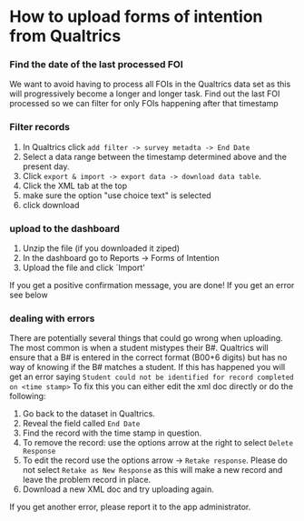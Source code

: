 # How to upload forms of intention from Qualtrics

### Find the date of the last processed FOI

We want to avoid having to process all FOIs in the Qualtrics data set as this will progressively become a longer and longer task. Find out the last FOI processed so we can filter for only FOIs happening after that timestamp

### Filter records

1. In Qualtrics click `add filter -> survey metadta -> End Date`
2. Select a data range between the timestamp determined above and the present day.
3. Click `export & import -> export data -> download data table`.
4. Click the XML tab at the top
5. make sure the option "use choice text" is selected
6. click download

### upload to the dashboard

1. Unzip the file (if you downloaded it ziped)
2. In the dashboard go to Reports -> Forms of Intention
3. Upload the file and click `Import'

If you get a positive confirmation message, you are done! If you get an error see below

### dealing with errors

There are potentially several things that could go wrong when uploading. The most common is when a student mistypes their B#. Qualtrics will ensure that a B# is entered in the correct format (B00+6 digits) but has no way of knowing if the B# matches a student. If this has happened you will get an error saying `Student could not be identified for record completed on <time stamp>` To fix this you can either edit the xml doc directly or do the following:

1. Go back to the dataset in Qualtrics.
2. Reveal the field called `End Date`
3. Find the record with the time stamp in question.
4. To remove the record: use the options arrow at the right to select `Delete Response`
5. To edit the record use the options arrow -> `Retake response`. Please do not select `Retake as New Response` as this will make a new record and leave the problem record in place.
6. Download a new XML doc and try uploading again.

If you get another error, please report it to the app administrator.


